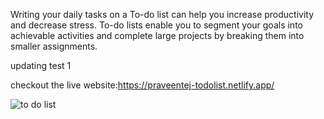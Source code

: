 Writing your daily tasks on a To-do  list can help you increase productivity and decrease stress. 
To-do lists enable you to segment your goals into achievable activities and complete large projects by breaking them into smaller assignments.

updating test 1

checkout the live website:https://praveentej-todolist.netlify.app/

![to do list](https://user-images.githubusercontent.com/108740344/199863968-88048cf2-0c9a-4b58-bc9e-7f9fa18c8539.png)

